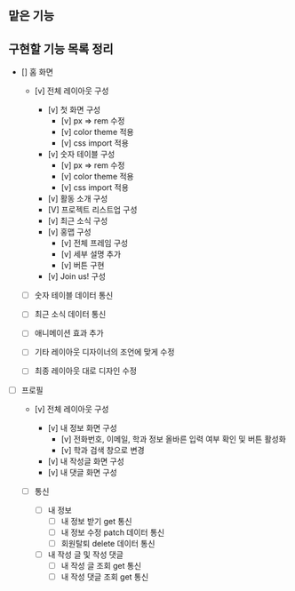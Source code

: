 ## 맡은 기능

## 구현할 기능 목록 정리

- [] 홈 화면

  - [v] 전체 레이아웃 구성

    - [v] 첫 화면 구성
      - [v] px => rem 수정
      - [v] color theme 적용
      - [v] css import 적용
    - [v] 숫자 테이블 구성
      - [v] px => rem 수정
      - [v] color theme 적용
      - [v] css import 적용
    - [v] 활동 소개 구성
    - [V] 프로젝트 리스트업 구성
    - [v] 최근 소식 구성
    - [v] 홍맵 구성
      - [v] 전체 프레임 구성
      - [v] 세부 설명 추가
      - [v] 버튼 구현
    - [v] Join us! 구성

  - [ ] 숫자 테이블 데이터 통신
  - [ ] 최근 소식 데이터 통신

  - [ ] 애니메이션 효과 추가
  - [ ] 기타 레이아웃 디자이너의 조언에 맞게 수정
  - [ ] 최종 레이아웃 대로 디자인 수정

- [ ] 프로필

  - [v] 전체 레이아웃 구성

    - [v] 내 정보 화면 구성
      - [v] 전화번호, 이메일, 학과 정보 올바른 입력 여부 확인 및 버튼 활성화
      - [v] 학과 검색 창으로 변경
    - [v] 내 작성글 화면 구성
    - [v] 내 댓글 화면 구성

  - [ ] 통신

    - [ ] 내 정보
      - [ ] 내 정보 받기 get 통신
      - [ ] 내 정보 수정 patch 데이터 통신
      - [ ] 회원탈퇴 delete 데이터 통신
    - [ ] 내 작성 글 및 작성 댓글
      - [ ] 내 작성 글 조회 get 통신
      - [ ] 내 작성 댓글 조회 get 통신
